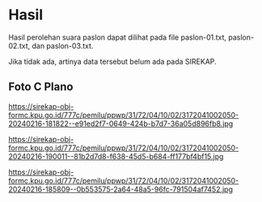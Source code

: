 # Hasil

Hasil perolehan suara paslon dapat dilihat pada file paslon-01.txt, paslon-02.txt, dan paslon-03.txt.

Jika tidak ada, artinya data tersebut belum ada pada SIREKAP.

## Foto C Plano

https://sirekap-obj-formc.kpu.go.id/777c/pemilu/ppwp/31/72/04/10/02/3172041002050-20240216-181822--e91ed2f7-0649-424b-b7d7-36a05d896fb8.jpg

https://sirekap-obj-formc.kpu.go.id/777c/pemilu/ppwp/31/72/04/10/02/3172041002050-20240216-190011--81b2d7d8-f638-45d5-b684-ff177bf4bf15.jpg

https://sirekap-obj-formc.kpu.go.id/777c/pemilu/ppwp/31/72/04/10/02/3172041002050-20240216-185809--0b553575-2a64-48a5-96fc-791504af7452.jpg
